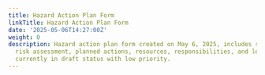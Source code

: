 ```yaml
---
title: Hazard Action Plan Form
linkTitle: Hazard Action Plan Form
date: '2025-05-06T14:27:00Z'
weight: 0
description: Hazard action plan form created on May 6, 2025, includes sections for
  risk assessment, planned actions, resources, responsibilities, and legal requirements,
  currently in draft status with low priority.
---
```



<!-- Unsupported block type: table -->